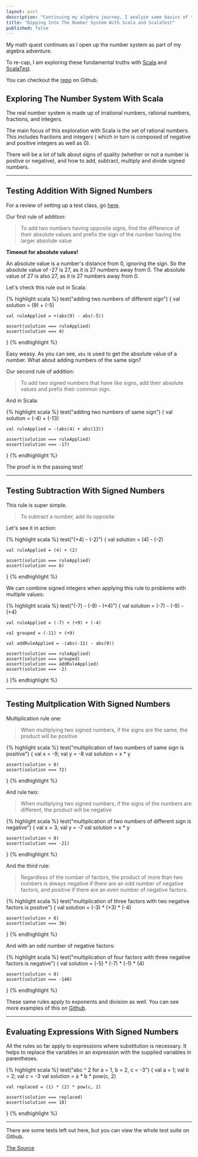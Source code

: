 ```yaml
---
layout: post
description: "Continuing my algebra journey, I analyze some basics of the number system with Scala and ScalaTest."
title: "Dipping Into The Number System With Scala and ScalaTest"
published: false
---
```


My math quest continues as I open up the number system as part of my algebra adventure.

To re-cap, I am exploring these fundamental truths with 
[Scala](http://www.scala-lang.org/) and [ScalaTest](http://www.scalatest.org/).

You can checkout the [repo](https://github.com/brianium/scala-algebra) on Github.

Exploring The Number System With Scala
--------------------------------------
The real number system is made up of irrational numbers, rational numbers, fractions, and integers.

The main focus of this exploration with Scala is the set of rational numbers. This includes fractions and integers ( which in turn is composed of negative and positive integers as well as 0).

There will be a lot of talk about signs of quality (whether or not a number is postive or negative), and how to add, subtract, multiply and divide signed numbers.

* * *

Testing Addition With Signed Numbers
------------------------------------
For a review of setting up a test class, go [here](http://brianscaturro.com/2012/09/03/algebra-basics-with-scala.html#setting_up_the_tests).

Our first rule of addition:

> To add two numbers having opposite signs, find the difference of their absolute values and prefix the sign of the number having the larger absolute value

**Timeout for absolute values!**

An absolute value is a number's distance from 0, ignoring the sign. So the absolute value of -27 is 27, as it is 27 numbers away from 0. The absolute value of 27 is also 27, as it is 27 numbers away from 0.

Let's check this rule out in Scala:

{% highlight scala %}
test("adding two numbers of different sign") {
    val solution = (9) + (-5)

    val ruleApplied = +(abs(9) - abs(-5))

    assert(solution === ruleApplied)
    assert(solution === 4)
}
{% endhighlight %}

Easy weasy. As you can see, `abs` is used to get the absolute value of a number. What about adding numbers of the same sign?

Our second rule of addition:

> To add two signed numbers that have like signs, add their absolute values and prefix their common sign.

And in Scala:

{% highlight scala %}
test("adding two numbers of same sign") {
    val solution = (-4) + (-13)

    val ruleApplied = -(abs(4) + abs(13))

    assert(solution === ruleApplied)
    assert(solution === -17)
}
{% endhighlight %}

The proof is in the passing test!

* * *

Testing Subtraction With Signed Numbers
---------------------------------------
This rule is super simple.

> To subtract a number, add its opposite

Let's see it in action:

{% highlight scala %}
test("(+4) - (-2)") {
    val solution = (4) - (-2)

    val ruleApplied = (4) + (2)

    assert(solution === ruleApplied)
    assert(solution === 6)
}
{% endhighlight %}

We can combine signed integers when applying this rule to problems with multiple values:

{% highlight scala %}
test("(-7) - (-9) - (+4)") {
    val solution = (-7) - (-9) - (+4)

    val ruleApplied = (-7) + (+9) + (-4)

    val grouped = (-11) + (+9)

    val addRuleApplied = -(abs(-11) - abs(9))

    assert(solution === ruleApplied)
    assert(solution === grouped)
    assert(solution === addRuleApplied)
    assert(solution === -2)
}
{% endhighlight %}

* * *

Testing Multplication With Signed Numbers
-----------------------------------------

Multiplication rule one:

> When multiplying two signed numbers, if the signs are the same, the product will be positive

{% highlight scala %}
test("multiplication of two numbers of same sign is positive") {
    val x = -9; val y = -8
    val solution = x * y

    assert(solution > 0)
    assert(solution === 72)
}
{% endhighlight %}

And rule two:

> When multiplying two signed numbers, if the signs of the numbers are different, the product will be negative

{% highlight scala %}
test("multiplication of two numbers of different sign is negative") {
    val x = 3; val y = -7
    val solution = x * y

    assert(solution < 0)
    assert(solution === -21)
}
{% endhighlight %}

And the third rule:

> Regardless of the number of factors, the product of more than two numbers is always negative if there are an odd number of negative factors, and positive if there are an even number of negative factors.

{% highlight scala %}
test("multiplication of three factors with two negative factors is positve") {
    val solution = (-3) * (+3) * (-4)

    assert(solution > 0)
    assert(solution === 36)
}
{% endhighlight %}

And with an odd number of negative factors:

{% highlight scala %}
test("multiplication of four factors with three negative factors is negative") {
    val solution = (-5) * (-7) * (-1) * (4)

    assert(solution < 0)
    assert(solution === -140)
}
{% endhighlight %}

These same rules apply to exponents and division as well. You can see more examples of this on [Github](https://github.com/brianium/scala-algebra/blob/master/src/test/scala/com/brianscaturro/NumberSystemSuite.scala).

* * *

Evaluating Expressions With Signed Numbers
------------------------------------------
All the rules so far apply to expressions where substitution is necessary. It helps to replace the variables in an expression with the supplied variables in parentheses.

{% highlight scala %}
test("abc ^ 2 for a = 1, b = 2, c = -3") {
    val a = 1; val b = 2; val c = -3
    val solution = a * b * pow(c, 2)

    val replaced = (1) * (2) * pow(c, 2)

    assert(solution === replaced)
    assert(solution === 18)
 }
{% endhighlight %}

* * *

There are some tests left out here, but you can view the whole test suite on Github.

<a href="https://github.com/brianium/scala-algebra/blob/master/src/test/scala/com/brianscaturro/NumberSystemSuite.scala" target="_blank" class="button">The Source</a>